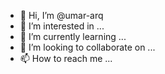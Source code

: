- 👋 Hi, I’m @umar-arq
- 👀 I’m interested in ...
- 🌱 I’m currently learning ...
- 💞️ I’m looking to collaborate on ...
- 📫 How to reach me ...

<!---
umar-arq/umar-arq is a ✨ special ✨ repository because its `README.md` (this file) appears on your GitHub profile.
You can click the Preview link to take a look at your changes.
--->
